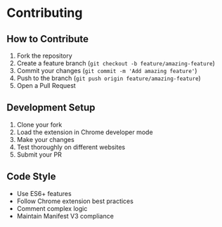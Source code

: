 # Contributing

## How to Contribute

1. Fork the repository
2. Create a feature branch (`git checkout -b feature/amazing-feature`)
3. Commit your changes (`git commit -m 'Add amazing feature'`)
4. Push to the branch (`git push origin feature/amazing-feature`)
5. Open a Pull Request

## Development Setup

1. Clone your fork
2. Load the extension in Chrome developer mode
3. Make your changes
4. Test thoroughly on different websites
5. Submit your PR

## Code Style

- Use ES6+ features
- Follow Chrome extension best practices
- Comment complex logic
- Maintain Manifest V3 compliance